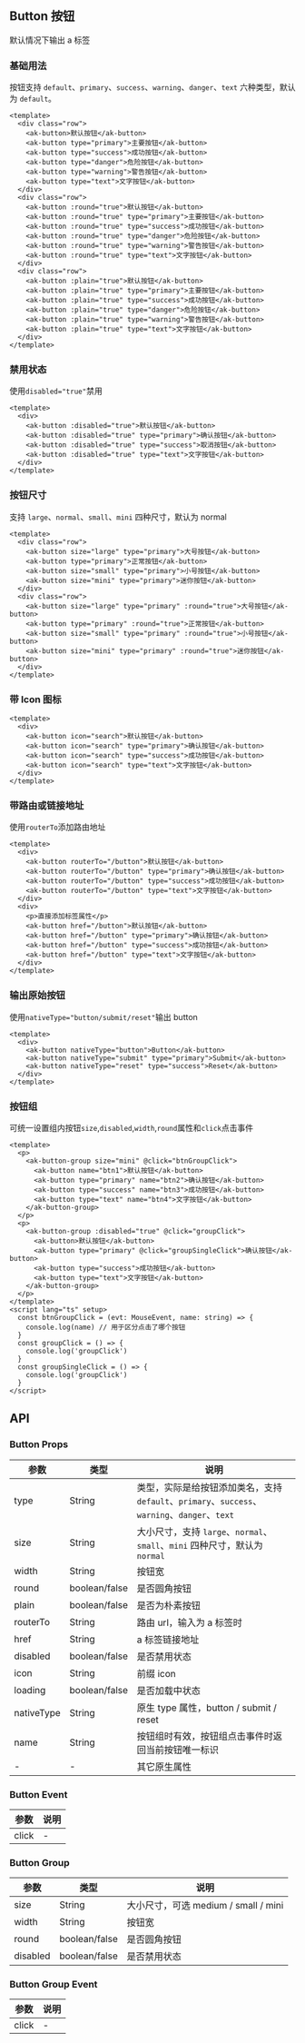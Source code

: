 ## Button 按钮

默认情况下输出 a 标签

### 基础用法

按钮支持 `default`、`primary`、`success`、`warning`、`danger`、`text` 六种类型，默认为 `default`。

```vue demo
<template>
  <div class="row">
    <ak-button>默认按钮</ak-button>
    <ak-button type="primary">主要按钮</ak-button>
    <ak-button type="success">成功按钮</ak-button>
    <ak-button type="danger">危险按钮</ak-button>
    <ak-button type="warning">警告按钮</ak-button>
    <ak-button type="text">文字按钮</ak-button>
  </div>
  <div class="row">
    <ak-button :round="true">默认按钮</ak-button>
    <ak-button :round="true" type="primary">主要按钮</ak-button>
    <ak-button :round="true" type="success">成功按钮</ak-button>
    <ak-button :round="true" type="danger">危险按钮</ak-button>
    <ak-button :round="true" type="warning">警告按钮</ak-button>
    <ak-button :round="true" type="text">文字按钮</ak-button>
  </div>
  <div class="row">
    <ak-button :plain="true">默认按钮</ak-button>
    <ak-button :plain="true" type="primary">主要按钮</ak-button>
    <ak-button :plain="true" type="success">成功按钮</ak-button>
    <ak-button :plain="true" type="danger">危险按钮</ak-button>
    <ak-button :plain="true" type="warning">警告按钮</ak-button>
    <ak-button :plain="true" type="text">文字按钮</ak-button>
  </div>
</template>
```

### 禁用状态

使用`disabled="true"`禁用

```vue demo
<template>
  <div>
    <ak-button :disabled="true">默认按钮</ak-button>
    <ak-button :disabled="true" type="primary">确认按钮</ak-button>
    <ak-button :disabled="true" type="success">取消按钮</ak-button>
    <ak-button :disabled="true" type="text">文字按钮</ak-button>
  </div>
</template>
```

### 按钮尺寸

支持 `large`、`normal`、`small`、`mini` 四种尺寸，默认为 normal

```vue demo
<template>
  <div class="row">
    <ak-button size="large" type="primary">大号按钮</ak-button>
    <ak-button type="primary">正常按钮</ak-button>
    <ak-button size="small" type="primary">小号按钮</ak-button>
    <ak-button size="mini" type="primary">迷你按钮</ak-button>
  </div>
  <div class="row">
    <ak-button size="large" type="primary" :round="true">大号按钮</ak-button>
    <ak-button type="primary" :round="true">正常按钮</ak-button>
    <ak-button size="small" type="primary" :round="true">小号按钮</ak-button>
    <ak-button size="mini" type="primary" :round="true">迷你按钮</ak-button>
  </div>
</template>
```

### 带 Icon 图标

```vue demo
<template>
  <div>
    <ak-button icon="search">默认按钮</ak-button>
    <ak-button icon="search" type="primary">确认按钮</ak-button>
    <ak-button icon="search" type="success">成功按钮</ak-button>
    <ak-button icon="search" type="text">文字按钮</ak-button>
  </div>
</template>
```

### 带路由或链接地址

使用`routerTo`添加路由地址

```vue demo
<template>
  <div>
    <ak-button routerTo="/button">默认按钮</ak-button>
    <ak-button routerTo="/button" type="primary">确认按钮</ak-button>
    <ak-button routerTo="/button" type="success">成功按钮</ak-button>
    <ak-button routerTo="/button" type="text">文字按钮</ak-button>
  </div>
  <div>
    <p>直接添加标签属性</p>
    <ak-button href="/button">默认按钮</ak-button>
    <ak-button href="/button" type="primary">确认按钮</ak-button>
    <ak-button href="/button" type="success">成功按钮</ak-button>
    <ak-button href="/button" type="text">文字按钮</ak-button>
  </div>
</template>
```

### 输出原始按钮

使用`nativeType="button/submit/reset"`输出 button

```vue demo
<template>
  <div>
    <ak-button nativeType="button">Button</ak-button>
    <ak-button nativeType="submit" type="primary">Submit</ak-button>
    <ak-button nativeType="reset" type="success">Reset</ak-button>
  </div>
</template>
```

### 按钮组

可统一设置组内按钮`size`,`disabled`,`width`,`round`属性和`click`点击事件

```vue demo
<template>
  <p>
    <ak-button-group size="mini" @click="btnGroupClick">
      <ak-button name="btn1">默认按钮</ak-button>
      <ak-button type="primary" name="btn2">确认按钮</ak-button>
      <ak-button type="success" name="btn3">成功按钮</ak-button>
      <ak-button type="text" name="btn4">文字按钮</ak-button>
    </ak-button-group>
  </p>
  <p>
    <ak-button-group :disabled="true" @click="groupClick">
      <ak-button>默认按钮</ak-button>
      <ak-button type="primary" @click="groupSingleClick">确认按钮</ak-button>
      <ak-button type="success">成功按钮</ak-button>
      <ak-button type="text">文字按钮</ak-button>
    </ak-button-group>
  </p>
</template>
<script lang="ts" setup>
  const btnGroupClick = (evt: MouseEvent, name: string) => {
    console.log(name) // 用于区分点击了哪个按钮
  }
  const groupClick = () => {
    console.log('groupClick')
  }
  const groupSingleClick = () => {
    console.log('groupClick')
  }
</script>

```

## API

### Button Props

| 参数       | 类型          | 说明         |
| ---------- | ------------- | ----------------------------------------------------------------- |
| type       | String        | 类型，实际是给按钮添加类名，支持`default`、`primary`、`success`、`warning`、`danger`、`text` |
| size       | String        | 大小尺寸，支持 `large`、`normal`、`small`、`mini` 四种尺寸，默认为 `normal`   |
| width      | String        | 按钮宽      |
| round      | boolean/false | 是否圆角按钮  |
| plain      | boolean/false | 是否为朴素按钮  |
| routerTo   | String        | 路由 url，输入为 a 标签时 |
| href       | String        | a 标签链接地址                                                    |
| disabled   | boolean/false | 是否禁用状态                                                      |
| icon       | String        | 前缀 icon                                                         |
| loading    | boolean/false | 是否加载中状态                                                     |
| nativeType | String        | 原生 type 属性，button / submit / reset                           |
| name       | String        | 按钮组时有效，按钮组点击事件时返回当前按钮唯一标识                                   |
| -          | -             | 其它原生属性                                                      |

### Button Event

| 参数  | 说明 |
| ----- | ---- |
| click | -    |

### Button Group

| 参数     | 类型          | 说明                                 |
| -------- | ------------- | ------------------------------------ |
| size     | String        | 大小尺寸，可选 medium / small / mini |
| width    | String        | 按钮宽                               |
| round    | boolean/false | 是否圆角按钮                         |
| disabled | boolean/false | 是否禁用状态                         |

### Button Group Event

| 参数  | 说明 |
| ----- | ---- |
| click | -    |
